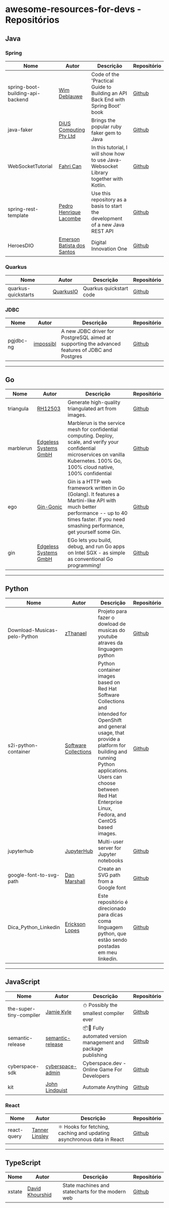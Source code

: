 # awesome-resources-for-devs - Repositórios

## Java

### Spring 

<table>
  <thead>
    <tr>
      <th>Nome</th>
      <th>Autor</th>
      <th>Descrição</th>
      <th>Repositório</th>
    </tr>
  </thead>
  
  <tbody>
    <tr>
      <td>spring-boot-building-api-backend</td>
      <td>
        <a href="https://github.com/wimdeblauwe">Wim Deblauwe</a>
      </td>
      <td>Code of the 'Practical Guide to Building an API Back End with Spring Boot' book</td>
      <td>
        <a href="https://github.com/wimdeblauwe/spring-boot-building-api-backend">Github</a>
      </td>
    </tr>
    <tr>
      <td>java-faker</td>
      <td>
        <a href="https://github.com/DiUS">DiUS Computing Pty Ltd</a>
      </td>
      <td>Brings the popular ruby faker gem to Java</td>
      <td>
        <a href="https://github.com/DiUS/java-faker">Github</a>
      </td>
    </tr>
    <tr>
      <td>WebSocketTutorial</td>
      <td>
        <a href="https://github.com/fahrican">Fahri Can</a>
      </td>
      <td>In this tutorial, I will show how to use Java-Websocket Library together with Kotlin.</td>
      <td>
        <a href="https://github.com/fahrican/WebSocketTutorial">Github</a>
      </td>
    </tr>
    <tr>
      <td>spring-rest-template</td>
      <td>
        <a href="https://github.com/PedroLacombe">Pedro Henrique Lacombe</a>
      </td>
      <td>Use this repository as a basis to start the development of a new Java REST API</td>
      <td>
        <a href="https://github.com/PedroLacombe/spring-rest-template">Github</a>
      </td>
    </tr>
    <tr>
      <td>HeroesDIO</td>
      <td>
        <a href="https://github.com/Emerson26061985">Emerson Batista dos Santos</a>
      </td>
      <td>Digital Innovation One</td>
      <td>
        <a href="https://github.com/Emerson26061985/HeroesDIO">Github</a>
      </td>
    </tr>
  </tbody>
</table>

### Quarkus

<table>
  <thead>
    <tr>
      <th>Nome</th>
      <th>Autor</th>
      <th>Descrição</th>
      <th>Repositório</th>
    </tr>
  </thead>
  
  <tbody>
    <tr>
      <td>quarkus-quickstarts</td>
      <td>
        <a href="https://github.com/quarkusio">QuarkusIO</a>
      </td>
      <td>Quarkus quickstart code</td>
      <td>
        <a href="https://github.com/quarkusio/quarkus-quickstarts">Github</a>
      </td>
    </tr>
  </tbody>
</table>

### JDBC 

<table>
  <thead>
    <tr>
      <th>Nome</th>
      <th>Autor</th>
      <th>Descrição</th>
      <th>Repositório</th>
    </tr>
  </thead>
  
  <tbody>
    <tr>
      <td>pgjdbc-ng</td>
      <td>
        <a href="https://github.com/impossibl">impossibl</a>
      </td>
      <td>A new JDBC driver for PostgreSQL aimed at supporting the advanced features of JDBC and Postgres</td>
      <td>
        <a href="https://github.com/impossibl/pgjdbc-ng">Github</a>
      </td>
    </tr>
  </tbody>
</table>

--- 

## Go

<table>
  <thead>
    <tr>
      <th>Nome</th>
      <th>Autor</th>
      <th>Descrição</th>
      <th>Repositório</th>
    </tr>
  </thead>
  
  <tbody>
    <tr>
      <td>triangula</td>
      <td>
        <a href="https://github.com/RH12503">RH12503</a>
      </td>
      <td>Generate high-quality triangulated art from images.</td>
      <td>
        <a href="https://github.com/RH12503/triangula">Github</a>
      </td>
    </tr>
    <tr>
      <td>marblerun</td>
      <td>
        <a href="https://github.com/edgelesssys">Edgeless Systems GmbH</a>
      </td>
      <td>Marblerun is the service mesh for confidential computing. Deploy, scale, and verify your confidential microservices on vanilla Kubernetes. 100% Go, 100% cloud native, 100% confidential</td>
      <td>
        <a href="https://github.com/edgelesssys/marblerun">Github</a>
      </td>
    </tr>
    <tr>
      <td>ego</td>
      <td>
        <a href="https://github.com/gin-gonic">Gin-Gonic</a>
      </td>
      <td>Gin is a HTTP web framework written in Go (Golang). It features a Martini-like API with much better performance -- up to 40 times faster. If you need smashing performance, get yourself some Gin.</td>
      <td>
        <a href="https://github.com/gin-gonic/gin">Github</a>
      </td>
    </tr>
    <tr>
      <td>gin</td>
      <td>
        <a href="https://github.com/edgelesssys">Edgeless Systems GmbH</a>
      </td>
      <td>EGo lets you build, debug, and run Go apps on Intel SGX - as simple as conventional Go programming!</td>
      <td>
        <a href="https://github.com/edgelesssys/ego">Github</a>
      </td>
    </tr>
  </tbody>
</table>

---

## Python

<table>
  <thead>
    <tr>
      <th>Nome</th>
      <th>Autor</th>
      <th>Descrição</th>
      <th>Repositório</th>
    </tr>
  </thead>
  
  <tbody>
    <tr>
      <td>Download-Musicas-pelo-Python</td>
      <td>
        <a href="https://github.com/zThanael">zThanael</a>
      </td>
      <td>Projeto para fazer o dowload de musicas do youtube atraves da linguagem python</td>
      <td>
        <a href="https://github.com/zThanael/Download-Musicas-pelo-Python">Github</a>
      </td>
    </tr>
    <tr>
      <td>s2i-python-container</td>
      <td>
        <a href="https://github.com/sclorg">
Software Collections</a>
      </td>
      <td>Python container images based on Red Hat Software Collections and intended for OpenShift and general usage, that provide a platform for building and running Python applications. Users can choose between Red Hat Enterprise Linux, Fedora, and CentOS based images.</td>
      <td>
        <a href="https://github.com/sclorg/s2i-python-container">Github</a>
      </td>
    </tr>
    <tr>
      <td>jupyterhub</td>
      <td>
        <a href="https://github.com/jupyterhub">JupyterHub</a>
      </td>
      <td>Multi-user server for Jupyter notebooks</td>
      <td>
        <a href="https://github.com/jupyterhub/jupyterhub">Github</a>
      </td>
    </tr>
    <tr>
      <td>google-font-to-svg-path</td>
      <td>
        <a href="https://github.com/danmarshall">Dan Marshall</a>
      </td>
      <td>Create an SVG path from a Google font</td>
      <td>
        <a href="https://github.com/danmarshall/google-font-to-svg-path">Github</a>
      </td>
    </tr>
    <tr>
      <td>Dica_Python_Linkedin</td>
      <td>
        <a href="https://github.com/Erickson-lopes-dev">Erickson Lopes</a>
      </td>
      <td>Este repositório é direcionado para dicas coma linguagem python, que estão sendo postadas em meu linkedin.</td>
      <td>
        <a href="https://github.com/Erickson-lopes-dev/Dica_Python_Linkedin">Github</a>
      </td>
    </tr>
  </tbody>
</table>

---

## JavaScript

<table>
  <thead>
    <tr>
      <th>Nome</th>
      <th>Autor</th>
      <th>Descrição</th>
      <th>Repositório</th>
    </tr>
  </thead>
  
  <tbody>
    <tr>
      <td>the-super-tiny-compiler</td>
      <td>
        <a href="https://github.com/jamiebuilds">Jamie Kyle</a>
      </td>
      <td>⛄ Possibly the smallest compiler ever</td>
      <td>
        <a href="https://github.com/jamiebuilds/the-super-tiny-compiler">Github</a>
      </td>
    </tr>
    <tr>
      <td>semantic-release</td>
      <td>
        <a href="https://github.com/semantic-release">semantic-release</a>
      </td>
      <td>📦🚀 Fully automated version management and package publishing</td>
      <td>
        <a href="https://github.com/semantic-release/semantic-release">Github</a>
      </td>
    </tr>
    <tr>
      <td>cyberspace-sdk</td>
      <td>
        <a href="https://github.com/cyberspace-dev">cyberspace-admin</a>
      </td>
      <td>Cyberspace.dev - Online Game For Developers</td>
      <td>
        <a href="https://github.com/cyberspace-dev/cyberspace-sdk">Github</a>
      </td>
    </tr>
    <tr>
      <td>kit</td>
      <td>
        <a href="https://github.com/johnlindquist">John Lindquist</a>
      </td>
      <td>Automate Anything</td>
      <td>
        <a href="https://github.com/johnlindquist/kit">Github</a>
      </td>
    </tr>
  </tbody>
</table>

### React 

<table>
  <thead>
    <tr>
      <th>Nome</th>
      <th>Autor</th>
      <th>Descrição</th>
      <th>Repositório</th>
    </tr>
  </thead>
  
  <tbody>
    <tr>
      <td>react-query</td>
      <td>
        <a href="https://github.com/tannerlinsley">Tanner Linsley</a>
      </td>
      <td>⚛️ Hooks for fetching, caching and updating asynchronous data in React</td>
      <td>
        <a href="https://github.com/tannerlinsley/react-query">Github</a>
      </td>
    </tr>
  </tbody>
</table>

---

## TypeScript

<table>
  <thead>
    <tr>
      <th>Nome</th>
      <th>Autor</th>
      <th>Descrição</th>
      <th>Repositório</th>
    </tr>
  </thead>
  
  <tbody>
    <tr>
      <td>xstate</td>
      <td>
        <a href="https://github.com/davidkpiano">David Khourshid</a>
      </td>
      <td>State machines and statecharts for the modern web</td>
      <td>
        <a href="https://github.com/davidkpiano/xstate">Github</a>
      </td>
    </tr>
  </tbody>
</table>

